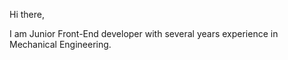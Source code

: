 Hi there,

I am Junior Front-End developer with several years experience in Mechanical Engineering.

